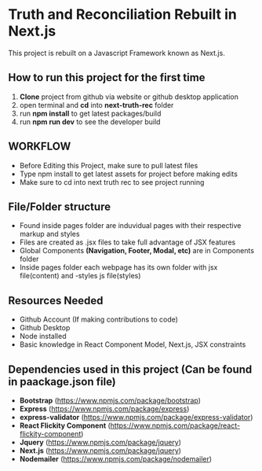 # Truth and Reconciliation Rebuilt in Next.js
This project is rebuilt on a Javascript Framework known as Next.js.


## How to run this project for the first time
1. **Clone** project from github via website or github desktop application
2. open terminal and **cd** into **next-truth-rec** folder
3. run **npm install** to get latest packages/build
4. run **npm run dev** to see the developer build

## WORKFLOW
* Before Editing this Project, make sure to pull latest files
* Type npm install to get latest assets for project before making edits
* Make sure to cd into next truth rec to see project running


## File/Folder structure
* Found inside pages folder are induvidual pages with their respective markup and styles
* Files are created as .jsx files to take full advantage of JSX features
* Global Components **(Navigation, Footer, Modal, etc)** are in Components folder
* Inside pages folder each webpage has its own folder with jsx file(content) and -styles js file(styles)

## Resources Needed
* Github Account (If making contributions to code)
* Github Desktop
* Node installed
* Basic knowledge in React Component Model, Next.js, JSX constraints

## Dependencies used in this project (Can be found in paackage.json file)
* **Bootstrap** (https://www.npmjs.com/package/bootstrap)
* **Express** (https://www.npmjs.com/package/express)
* **express-validator** (https://www.npmjs.com/package/express-validator)
* **React Flickity Component** (https://www.npmjs.com/package/react-flickity-component)
* **Jquery** (https://www.npmjs.com/package/jquery)
* **Next.js** (https://www.npmjs.com/package/jquery)
* **Nodemailer** (https://www.npmjs.com/package/nodemailer)













